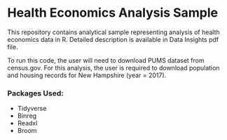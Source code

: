<h1>Health Economics Analysis Sample</h1>

This repository contains analytical sample representing analysis of health economics data in R. Detailed description is available in Data Insights pdf file.

To run this code, the user will need to download PUMS dataset from census.gov. For this analysis, the user is required to download population and housing records for New Hampshire (year = 2017).

<h3>Packages Used:</h3>
<ul>
  <li>Tidyverse</li>
  <li>Binreg</li>
  <li>Readxl</li>
  <li>Broom</li>
</ul>
